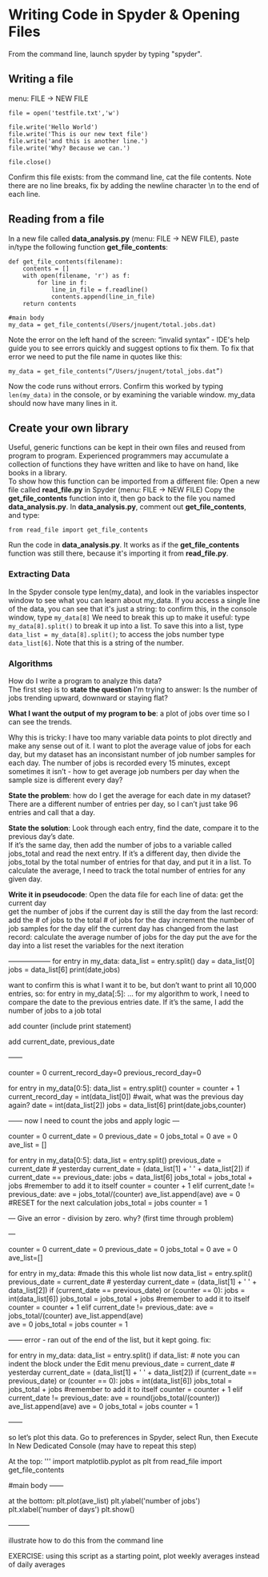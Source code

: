 
# Writing Code in Spyder & Opening Files

From the command line, launch spyder by typing "spyder".

## Writing a file

menu: FILE -> NEW FILE

````
file = open('testfile.txt','w') 
 
file.write('Hello World') 
file.write('This is our new text file') 
file.write('and this is another line.') 
file.write('Why? Because we can.') 
 
file.close() 
````

Confirm this file exists: from the command line, cat the file contents.  Note there are no line breaks, fix by adding the newline character \n to the end of each line.

## Reading from a file

In a new file called **data_analysis.py** (menu: FILE -> NEW FILE), paste in/type the following function **get_file_contents**:

````
def get_file_contents(filename):    
    contents = []
    with open(filename, 'r') as f:
        for line in f:
            line_in_file = f.readline()
            contents.append(line_in_file)
    return contents

#main body
my_data = get_file_contents(/Users/jnugent/total.jobs.dat)
````

Note the error on the left hand of the screen:
“invalid syntax” - IDE's help guide you to see errors quickly and suggest options to fix them.
To fix that error we need to put the file name in quotes like this:
````
my_data = get_file_contents(“/Users/jnugent/total_jobs.dat”)
````
Now the code runs without errors.  Confirm this worked by typing `len(my_data)` in the console, or by examining the variable window.  my_data should now have many lines in it.

## Create your own library 
Useful, generic functions can be kept in their own files and reused from program to program. Experienced programmers may accumulate a collection of functions they have written and like to have on hand, like books in a library.  
To show how this function can be imported from a different file:
Open a new file called **read_file.py** in Spyder (menu: FILE -> NEW FILE) 
Copy the **get_file_contents** function into it, then go back to the file you named **data_analysis.py**.
In **data_analysis.py**, comment out **get_file_contents**, and type:
````
from read_file import get_file_contents
````
Run the code in **data_analysis.py**.  It works as if the **get_file_contents** function was still there, because it's importing it from **read_file.py**.  

### Extracting Data

In the Spyder console type len(my_data), and look in the variables inspector window to see what you can learn about my_data.
If you access a single line of the data, you can see that it's just a string: to confirm this, in the console window, type ```my_data[8]```
We need to break this up to make it useful: type ```my_data[8].split()``` to break it up into a list.
To save this into a list, type ```data_list = my_data[8].split()```; to access the jobs number type ```data_list[6]```.  Note that this is a string of the number.


### Algorithms
How do I write a program to analyze this data?  
The first step is to **state the question** I'm trying to answer: Is the number of jobs trending upward, downward or staying flat?

**What I want the output of my program to be**: a plot of jobs over time so I can see the trends.

Why this is tricky: I have too many variable data points to plot directly and make any sense out of it.  I want to plot the average value of jobs for each day, but my dataset has an inconsistant number of job number samples for each day.  The number of jobs is recorded every 15 minutes, except sometimes it isn’t - how to get average job numbers per day when the sample size is different every day?

**State the problem**: how do I get the average for each date in my dataset?  There are a different number of entries per day, so I can’t just take 96 entries and call that a day.

**State the solution**:  Look through each entry, find the date, compare it to the previous day’s date.  
If it’s the same day, then add the number of jobs to a variable called jobs_total and read the next entry. 
If it’s a different day, then divide the jobs_total by the total number of entries for that day, and put it in a list.
To calculate the average, I need to track the total number of entries for any given day.

**Write it in pseudocode**: 
Open the data file 
for each line of data:
    get the current day    
    get the number of jobs 
    if the current day is still the day from the last record:
        add the # of jobs to the total # of jobs for the day
        increment the number of job samples for the day
    elif the current day has changed from the last record:
        calculate the average number of jobs for the day
        put the ave for the day into a list
        reset the variables for the next iteration 

——————
for entry in my_data:
    data_list = entry.split()
    day = data_list[0]
    jobs = data_list[6]
    print(date,jobs)

want to confirm this is what I want it to be, but don’t want to print all 10,000 entries, so:
for entry in my_data[:5]:
…
for my algorithm to work, I need to compare the date to the previous entries date.  If it’s the same, I add the number of jobs to a job total

add counter (include print statement)

add current_date, previous_date

——

counter = 0
current_record_day=0
previous_record_day=0

for entry in my_data[0:5]:
    data_list = entry.split()
    counter = counter + 1
    current_record_day = int(data_list[0]) #wait, what was the previous day again?
    date = int(data_list[2])
    jobs = data_list[6]
    print(date,jobs,counter)

——
now I need to count the jobs and apply logic
—

counter = 0
current_date = 0
previous_date = 0
jobs_total = 0
ave = 0
ave_list = []

for entry in my_data[0:5]:
    data_list = entry.split()
    previous_date = current_date  # yesterday
    current_date = (data_list[1] + ' ' + data_list[2]) 
    if current_date == previous_date:
        jobs = data_list[6]
        jobs_total = jobs_total + jobs  #remember to add it to itself
        counter = counter + 1
    elif current_date != previous_date:
        ave = jobs_total/(counter)
        ave_list.append(ave)
        ave = 0	#RESET for the next calculation
        jobs_total = jobs
        counter = 1

—
Give an error - division by zero.  why?  (first time through problem)

—

counter = 0
current_date = 0
previous_date = 0
jobs_total = 0
ave = 0
ave_list=[]

for entry in my_data: #made this this whole list now
    data_list = entry.split()
    previous_date = current_date  # yesterday
    current_date = (data_list[1] + ' ' + data_list[2]) 
    if (current_date == previous_date) or (counter == 0):
        jobs = int(data_list[6])
        jobs_total = jobs_total + jobs  #remember to add it to itself
        counter = counter + 1
    elif current_date != previous_date:
        ave = jobs_total/(counter)
        ave_list.append(ave)        
        ave = 0	
        jobs_total = jobs
        counter = 1

——
error - ran out of the end of the list, but it kept going.
fix:

for entry in my_data:
    data_list = entry.split()
    if data_list:   # note you can indent the block under the Edit menu
        previous_date = current_date  # yesterday
        current_date = (data_list[1] + ' ' + data_list[2]) 
        if (current_date == previous_date) or (counter == 0):
            jobs = int(data_list[6])
            jobs_total = jobs_total + jobs  #remember to add it to itself
            counter = counter + 1
        elif current_date != previous_date:
            ave = round(jobs_total/(counter))
            ave_list.append(ave)
            ave = 0	
            jobs_total = jobs
            counter = 1

——

so let’s plot this data.  Go to preferences in Spyder, select Run, then Execute In New Dedicated Console (may have to repeat this step)

At the top:
'''
import matplotlib.pyplot as plt
from read_file import get_file_contents
    
#main body
——

at the bottom:
plt.plot(ave_list)
plt.ylabel('number of jobs')
plt.xlabel('number of days')
plt.show()

———

illustrate how to do this from the command line

EXERCISE:
using this script as a starting point, plot weekly averages instead of daily averages
